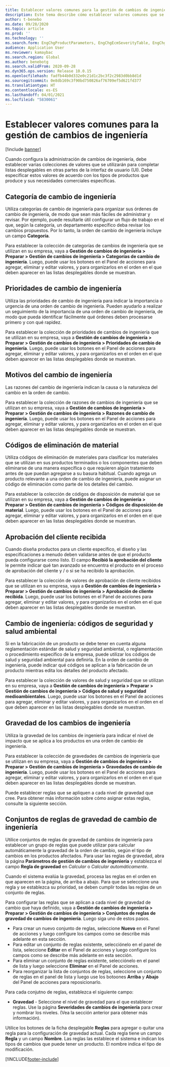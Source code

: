 ```yaml
---
title: Establecer valores comunes para la gestión de cambios de ingeniería
description: Este tema describe cómo establecer valores comunes que se utilizan para los parámetros en varias partes de la gestión de cambios de ingeniería.
author: t-benebo
ms.date: 09/28/2020
ms.topic: article
ms.prod: ''
ms.technology: ''
ms.search.form: EngChgProductParameters, EngChgEcmSeverityTable, EngChgEcmSeverityRuleSet, EngChgEcmSeverityLookup,EngChgEcmSeverityChart,EngChgEcmRequestSeverityChart,EngChgEcmPriorityTable, EngChgEcmPriorityLookup, EngChgEcmPriorityChart, EngChgEcmMaterialDisposition, EngChgEcmEH
audience: Application User
ms.reviewer: kamaybac
ms.search.region: Global
ms.author: benebotg
ms.search.validFrom: 2020-09-28
ms.dyn365.ops.version: Release 10.0.15
ms.openlocfilehash: fadfb44b0d332e0c21d1c2bc3f2c2983d0bb8d1d
ms.sourcegitcommit: 0e8db169c3f90bd750826af76709ef5d621fd377
ms.translationtype: HT
ms.contentlocale: es-ES
ms.lasthandoff: 04/01/2021
ms.locfileid: "5830061"
---
```

# <a name="establish-common-values-for-engineering-change-management"></a>Establecer valores comunes para la gestión de cambios de ingeniería

[!include [banner](../includes/banner.md)]

Cuando configura la administración de cambios de ingeniería, debe establecer varias colecciones de valores que se utilizarán para completar listas desplegables en otras partes de la interfaz de usuario (UI). Debe especificar estos valores de acuerdo con los tipos de productos que produce y sus necesidades comerciales específicas.

## <a name="engineering-change-categories"></a>Categoría de cambio de ingeniería

Utiliza categorías de cambio de ingeniería para organizar sus órdenes de cambio de ingeniería, de modo que sean más fáciles de administrar y revisar. Por ejemplo, puede resultarle útil configurar un flujo de trabajo en el que, según la categoría, un departamento específico deba revisar los cambios propuestos. Por lo tanto, la orden de cambio de ingeniería incluye un campo **Categoría**.

Para establecer la colección de categorías de cambios de ingeniería que se utilizan en su empresa, vaya a **Gestión de cambios de ingeniería \> Preparar \> Gestión de cambios de ingeniería \> Categorías de cambio de ingeniería**. Luego, puede usar los botones en el Panel de acciones para agregar, eliminar y editar valores, y para organizarlos en el orden en el que deben aparecer en las listas desplegables donde se muestran.

## <a name="engineering-change-priorities"></a>Prioridades de cambio de ingeniería

Utiliza las prioridades de cambio de ingeniería para indicar la importancia o urgencia de una orden de cambio de ingeniería. Pueden ayudarlo a realizar un seguimiento de la importancia de una orden de cambio de ingeniería, de modo que pueda identificar fácilmente qué órdenes deben procesarse primero y con qué rapidez.

Para establecer la colección de prioridades de cambios de ingeniería que se utilizan en su empresa, vaya a **Gestión de cambios de ingeniería \> Preparar \> Gestión de cambios de ingeniería \> Prioridades de cambio de ingeniería**. Luego, puede usar los botones en el Panel de acciones para agregar, eliminar y editar valores, y para organizarlos en el orden en el que deben aparecer en las listas desplegables donde se muestran.

## <a name="engineering-change-reasons"></a>Motivos del cambio de ingeniería

Las razones del cambio de ingeniería indican la causa o la naturaleza del cambio en la orden de cambio.

Para establecer la colección de razones de cambios de ingeniería que se utilizan en su empresa, vaya a **Gestión de cambios de ingeniería \> Preparar \> Gestión de cambios de ingeniería \> Razones de cambio de ingeniería**. Luego, puede usar los botones en el Panel de acciones para agregar, eliminar y editar valores, y para organizarlos en el orden en el que deben aparecer en las listas desplegables donde se muestran.

## <a name="material-disposal-codes"></a>Códigos de eliminación de material

Utiliza códigos de eliminación de materiales para clasificar los materiales que se utilizan en sus productos terminados o los componentes que deben eliminarse de una manera específica o que requieren algún tratamiento antes de que puedan agregarse a su basura habitual. Cuando agrega un producto relevante a una orden de cambio de ingeniería, puede asignar un código de eliminación como parte de los detalles del cambio.

Para establecer la colección de códigos de disposición de material que se utilizan en su empresa, vaya a **Gestión de cambios de ingeniería \> Preparar \> Gestión de cambios de ingeniería \> Códigos de disposición de material**. Luego, puede usar los botones en el Panel de acciones para agregar, eliminar y editar valores, y para organizarlos en el orden en el que deben aparecer en las listas desplegables donde se muestran.

## <a name="received-customer-approval"></a>Aprobación del cliente recibida

Cuando diseña productos para un cliente específico, el diseño y las especificaciones a menudo deben validarse antes de que el producto pueda configurarse como listo. El campo **Recibió la aprobación del cliente** le permite indicar qué tan avanzado se encuentra el producto en el proceso de aprobación del cliente y / o si se ha recibido la aprobación.

Para establecer la colección de valores de aprobación de cliente recibidos que se utilizan en su empresa, vaya a **Gestión de cambios de ingeniería \> Preparar \> Gestión de cambios de ingeniería \> Aprobación de cliente recibida**. Luego, puede usar los botones en el Panel de acciones para agregar, eliminar y editar valores, y para organizarlos en el orden en el que deben aparecer en las listas desplegables donde se muestran.

## <a name="engineering-change--environmental-health-and-safety-codes"></a>Cambio de ingeniería: códigos de seguridad y salud ambiental

Si en la fabricación de un producto se debe tener en cuenta alguna reglamentación estándar de salud y seguridad ambiental, o reglamentación o procedimiento específico de la empresa, puede utilizar los códigos de salud y seguridad ambiental para definirla. En la orden de cambio de ingeniería, puede indicar qué códigos se aplican a la fabricación de un producto mientras edita los detalles del producto afectado.

Para establecer la colección de valores de salud y seguridad que se utilizan en su empresa, vaya a **Gestión de cambios de ingeniería \> Preparar \> Gestión de cambios de ingeniería \> Códigos de salud y seguridad medioambientales**. Luego, puede usar los botones en el Panel de acciones para agregar, eliminar y editar valores, y para organizarlos en el orden en el que deben aparecer en las listas desplegables donde se muestran.

## <a name="engineering-change-severities"></a>Gravedad de los cambios de ingeniería

Utiliza la gravedad de los cambios de ingeniería para indicar el nivel de impacto que se aplica a los productos en una orden de cambio de ingeniería.

Para establecer la colección de gravedades de cambios de ingeniería que se utilizan en su empresa, vaya a **Gestión de cambios de ingeniería \> Preparar \> Gestión de cambios de ingeniería \> Gravedades de cambio de ingeniería**. Luego, puede usar los botones en el Panel de acciones para agregar, eliminar y editar valores, y para organizarlos en el orden en el que deben aparecer en las listas desplegables donde se muestran.

Puede establecer reglas que se apliquen a cada nivel de gravedad que cree. Para obtener más información sobre cómo asignar estas reglas, consulte la siguiente sección.

## <a name="engineering-change-severity-rule-sets"></a>Conjuntos de reglas de gravedad de cambio de ingeniería

Utilice conjuntos de reglas de gravedad de cambios de ingeniería para establecer un grupo de reglas que puede utilizar para calcular automáticamente la gravedad de la orden de cambio, según el tipo de cambios en los productos afectados. Para usar las reglas de gravedad, abra la página **Parámetros de gestión de cambios de ingeniería** y establezca el campo **Regla de gravedad** en *Calcular* o *Calcular automáticamente*.

Cuando el sistema evalúa la gravedad, procesa las reglas en el orden en que aparecen en la página, de arriba a abajo. Para que se seleccione una regla y se establezca su prioridad, se deben cumplir todas las reglas de un conjunto de reglas.

Para configurar las reglas que se aplican a cada nivel de gravedad de cambio que haya definido, vaya a **Gestión de cambios de ingeniería \> Preparar \> Gestión de cambios de ingeniería \> Conjuntos de reglas de gravedad de cambios de ingeniería**. Luego siga uno de estos pasos.

- Para crear un nuevo conjunto de reglas, seleccione **Nuevo** en el Panel de acciones y luego configure los campos como se describe más adelante en esta sección.
- Para editar un conjunto de reglas existente, selecciónelo en el panel de lista, seleccione **Editar** en el Panel de acciones y luego configure los campos como se describe más adelante en esta sección.
- Para eliminar un conjunto de reglas existente, selecciónelo en el panel de lista y luego seleccione **Eliminar** en el Panel de acciones.
- Para reorganizar la lista de conjuntos de reglas, seleccione un conjunto de reglas en el panel de lista y luego use los botoones **Arriba** y **Abajo** del Panel de acciones para reposicionarlo.

Para cada conjutno de reglas, establezca el siguiente campo:

- **Gravedad** - Seleccione el nivel de gravedad para el que establecer reglas. Use la página **Severidades de cambios de ingeniería** para crear y nombrar los niveles. (Vea la sección anterior para obtener más información).

Utilice los botones de la ficha desplegable **Reglas** para agregar o quitar una regla para la configuración de gravedad actual. Cada regla tiene un campo **Regla** y un campo **Nombre**. Las reglas las establece el sistema e indican los tipos de cambios que puede tener un producto. El nombre indica el tipo de modificación.


[!INCLUDE[footer-include](../../includes/footer-banner.md)]